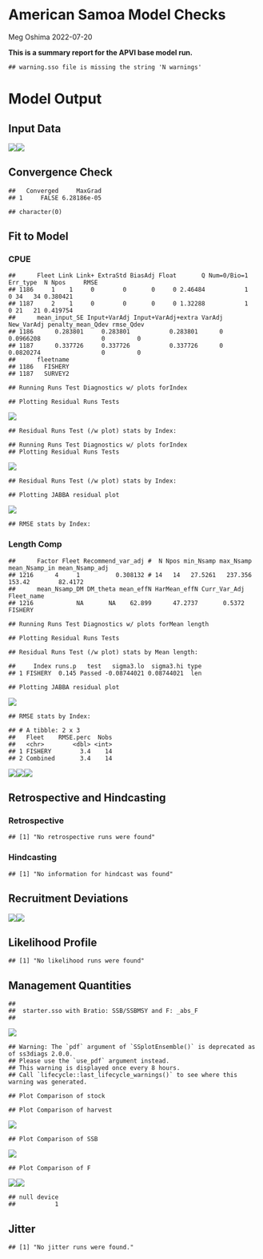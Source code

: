 American Samoa Model Checks
================
Meg Oshima
2022-07-20

**This is a summary report for the APVI base model run.**

    ## warning.sso file is missing the string 'N warnings'

# Model Output

## Input Data

![](C:\Users\Megumi.Oshima\Documents\AmSam-Bottomfish-2023\SS3%20models\APVI\test\APVI_test_SS3_Diags_Report_files/figure-gfm/unnamed-chunk-2-1.png)<!-- -->![](C:\Users\Megumi.Oshima\Documents\AmSam-Bottomfish-2023\SS3%20models\APVI\test\APVI_test_SS3_Diags_Report_files/figure-gfm/unnamed-chunk-2-2.png)<!-- -->

## Convergence Check

    ##   Converged     MaxGrad
    ## 1     FALSE 6.28186e-05

    ## character(0)

## Fit to Model

### CPUE

    ##      Fleet Link Link+ ExtraStd BiasAdj Float       Q Num=0/Bio=1 Err_type  N Npos     RMSE
    ## 1186     1    1     0        0       0     0 2.46484           1        0 34   34 0.380421
    ## 1187     2    1     0        0       0     0 1.32288           1        0 21   21 0.419754
    ##      mean_input_SE Input+VarAdj Input+VarAdj+extra VarAdj New_VarAdj penalty_mean_Qdev rmse_Qdev
    ## 1186      0.283801     0.283801           0.283801      0  0.0966208                 0         0
    ## 1187      0.337726     0.337726           0.337726      0  0.0820274                 0         0
    ##      fleetname
    ## 1186   FISHERY
    ## 1187   SURVEY2

    ## Running Runs Test Diagnostics w/ plots forIndex

    ## Plotting Residual Runs Tests

![](C:\Users\Megumi.Oshima\Documents\AmSam-Bottomfish-2023\SS3%20models\APVI\test\APVI_test_SS3_Diags_Report_files/figure-gfm/unnamed-chunk-4-1.png)<!-- -->

    ## Residual Runs Test (/w plot) stats by Index:

    ## Running Runs Test Diagnostics w/ plots forIndex
    ## Plotting Residual Runs Tests

![](C:\Users\Megumi.Oshima\Documents\AmSam-Bottomfish-2023\SS3%20models\APVI\test\APVI_test_SS3_Diags_Report_files/figure-gfm/unnamed-chunk-4-2.png)<!-- -->

    ## Residual Runs Test (/w plot) stats by Index:

    ## Plotting JABBA residual plot

![](C:\Users\Megumi.Oshima\Documents\AmSam-Bottomfish-2023\SS3%20models\APVI\test\APVI_test_SS3_Diags_Report_files/figure-gfm/unnamed-chunk-4-3.png)<!-- -->

    ## RMSE stats by Index:

### Length Comp

    ##      Factor Fleet Recommend_var_adj #  N Npos min_Nsamp max_Nsamp mean_Nsamp_in mean_Nsamp_adj
    ## 1216      4     1          0.308132 # 14   14   27.5261   237.356        153.42        82.4172
    ##      mean_Nsamp_DM DM_theta mean_effN HarMean_effN Curr_Var_Adj Fleet_name
    ## 1216            NA       NA    62.899      47.2737       0.5372    FISHERY

    ## Running Runs Test Diagnostics w/ plots forMean length

    ## Plotting Residual Runs Tests

    ## Residual Runs Test (/w plot) stats by Mean length:

    ##     Index runs.p   test   sigma3.lo  sigma3.hi type
    ## 1 FISHERY  0.145 Passed -0.08744021 0.08744021  len

    ## Plotting JABBA residual plot

![](C:\Users\Megumi.Oshima\Documents\AmSam-Bottomfish-2023\SS3%20models\APVI\test\APVI_test_SS3_Diags_Report_files/figure-gfm/unnamed-chunk-5-1.png)<!-- -->

    ## RMSE stats by Index:

    ## # A tibble: 2 x 3
    ##   Fleet    RMSE.perc  Nobs
    ##   <chr>        <dbl> <int>
    ## 1 FISHERY        3.4    14
    ## 2 Combined       3.4    14

![](C:\Users\Megumi.Oshima\Documents\AmSam-Bottomfish-2023\SS3%20models\APVI\test\APVI_test_SS3_Diags_Report_files/figure-gfm/unnamed-chunk-5-2.png)<!-- -->![](C:\Users\Megumi.Oshima\Documents\AmSam-Bottomfish-2023\SS3%20models\APVI\test\APVI_test_SS3_Diags_Report_files/figure-gfm/unnamed-chunk-5-3.png)<!-- -->![](C:\Users\Megumi.Oshima\Documents\AmSam-Bottomfish-2023\SS3%20models\APVI\test\APVI_test_SS3_Diags_Report_files/figure-gfm/unnamed-chunk-5-4.png)<!-- -->

## Retrospective and Hindcasting

### Retrospective

    ## [1] "No retrospective runs were found"

### Hindcasting

    ## [1] "No information for hindcast was found"

## Recruitment Deviations

![](C:\Users\Megumi.Oshima\Documents\AmSam-Bottomfish-2023\SS3%20models\APVI\test\APVI_test_SS3_Diags_Report_files/figure-gfm/unnamed-chunk-8-1.png)<!-- -->![](C:\Users\Megumi.Oshima\Documents\AmSam-Bottomfish-2023\SS3%20models\APVI\test\APVI_test_SS3_Diags_Report_files/figure-gfm/unnamed-chunk-8-2.png)<!-- -->

## Likelihood Profile

    ## [1] "No likelihood runs were found"

## Management Quantities

    ## 
    ##  starter.sso with Bratio: SSB/SSBMSY and F: _abs_F 
    ## 

![](C:\Users\Megumi.Oshima\Documents\AmSam-Bottomfish-2023\SS3%20models\APVI\test\APVI_test_SS3_Diags_Report_files/figure-gfm/unnamed-chunk-10-1.png)<!-- -->

    ## Warning: The `pdf` argument of `SSplotEnsemble()` is deprecated as of ss3diags 2.0.0.
    ## Please use the `use_pdf` argument instead.
    ## This warning is displayed once every 8 hours.
    ## Call `lifecycle::last_lifecycle_warnings()` to see where this warning was generated.

    ## Plot Comparison of stock

    ## Plot Comparison of harvest

![](C:\Users\Megumi.Oshima\Documents\AmSam-Bottomfish-2023\SS3%20models\APVI\test\APVI_test_SS3_Diags_Report_files/figure-gfm/unnamed-chunk-10-2.png)<!-- -->

    ## Plot Comparison of SSB

![](C:\Users\Megumi.Oshima\Documents\AmSam-Bottomfish-2023\SS3%20models\APVI\test\APVI_test_SS3_Diags_Report_files/figure-gfm/unnamed-chunk-10-3.png)<!-- -->

    ## Plot Comparison of F

![](C:\Users\Megumi.Oshima\Documents\AmSam-Bottomfish-2023\SS3%20models\APVI\test\APVI_test_SS3_Diags_Report_files/figure-gfm/unnamed-chunk-10-4.png)<!-- -->![](C:\Users\Megumi.Oshima\Documents\AmSam-Bottomfish-2023\SS3%20models\APVI\test\APVI_test_SS3_Diags_Report_files/figure-gfm/unnamed-chunk-10-5.png)<!-- -->

    ## null device 
    ##           1

## Jitter

    ## [1] "No jitter runs were found."

## 
